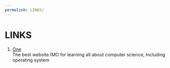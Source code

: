 ```yaml
---
permalink: LINKS/
---
```


# LINKS

1. [One](https://www.geeksforgeeks.org/what-is-an-operating-system/)<br>
The best website IMO for learning all about computer science, including operating system 

